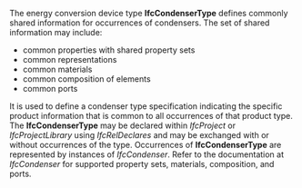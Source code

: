 The energy conversion device type **IfcCondenserType** defines commonly shared information for occurrences of condensers. The set of shared information may include:

* common properties with shared property sets
* common representations
* common materials
* common composition of elements
* common ports

It is used to define a condenser type specification indicating the specific product information that is common to all occurrences of that product type. The **IfcCondenserType** may be declared within _IfcProject_ or _IfcProjectLibrary_ using _IfcRelDeclares_ and may be exchanged with or without occurrences of the type. Occurrences of **IfcCondenserType** are represented by instances of _IfcCondenser_. Refer to the documentation at _IfcCondenser_ for supported property sets, materials, composition, and ports.

